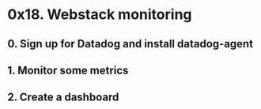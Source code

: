 # 0x18. Webstack monitoring
## 0. Sign up for Datadog and install datadog-agent
## 1. Monitor some metrics
## 2. Create a dashboard
